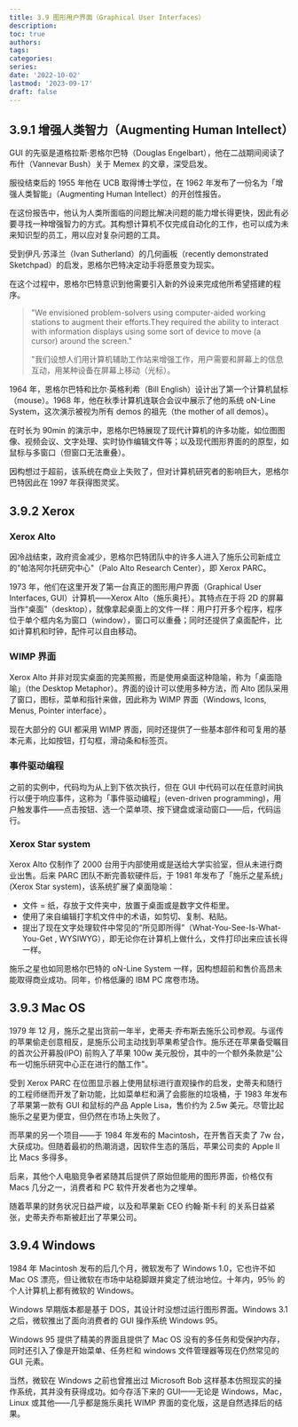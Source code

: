 ```yaml
---
title: 3.9 图形用户界面（Graphical User Interfaces）
description: 
toc: true
authors:
tags:
categories:
series:
date: '2022-10-02'
lastmod: '2023-09-17'
draft: false
---
```

## 3.9.1 增强人类智力（Augmenting Human Intellect）

GUI 的先驱是道格拉斯·恩格尔巴特（Douglas Engelbart），他在二战期间阅读了布什（Vannevar Bush）关于 Memex 的文章，深受启发。

服役结束后的 1955 年他在 UCB 取得博士学位，在 1962 年发布了一份名为「增强人类智能」（Augmenting Human Intellect）的开创性报告。

在这份报告中，他认为人类所面临的问题比解决问题的能力增长得更快，因此有必要寻找一种增强智力的方式。其构想计算机不仅完成自动化的工作，也可以成为未来知识型的员工，用以应对复杂问题的工具。

受到伊凡·苏泽兰（Ivan Sutherland）的几何画板（recently demonstrated Sketchpad）的启发，恩格尔巴特决定动手将愿景变为现实。

在这个过程中，恩格尔巴特意识到他需要引入新的外设来完成他所希望搭建的程序。

>"We envisioned problem-solvers using computer-aided working stations to augment their efforts.They required the ability to interact with information displays using some sort of device to move (a cursor) around the screen."
>
>"我们设想人们用计算机辅助工作站来增强工作，用户需要和屏幕上的信息互动，用某种设备在屏幕上移动（光标）。

1964 年，恩格尔巴特和比尔·英格利希（Bill English）设计出了第一个计算机鼠标（mouse）。1968 年，他在秋季计算机连联合会议中展示了他的系统 oN-Line System，这次演示被视为所有 demos 的祖先（the mother of all demos）。

在时长为 90min 的演示中，恩格尔巴特展现了现代计算机的许多功能，如位图图像、视频会议、文字处理、实时协作编辑文件等；以及现代图形界面的的原型，如鼠标与多窗口（但窗口无法重叠）。

因构想过于超前，该系统在商业上失败了，但对计算机研究者的影响巨大，恩格尔巴特因此在 1997 年获得图灵奖。

## 3.9.2 Xerox

### Xerox Alto

因冷战结束，政府资金减少，恩格尔巴特团队中的许多人进入了施乐公司新成立的"帕洛阿尔托研究中心"（Palo Alto Research Center），即  Xerox PARC。

1973 年，他们在这里开发了第一台真正的图形用户界面（Graphical User Interfaces, GUI）计算机——Xerox Alto（施乐奥托）。其特点在于将 2D 的屏幕当作“桌面”（desktop），就像拿起桌面上的文件一样：用户打开多个程序，程序位于单个框内名为窗口（window），窗口可以重叠；同时还提供了桌面配件，比如计算机和时钟，配件可以自由移动。

### WIMP 界面

Xerox Alto 并非对现实桌面的完美照搬，而是使用桌面这种隐喻，称为「桌面隐喻」（the Desktop Metaphor）。界面的设计可以使用多种方法，而 Alto 团队采用了窗口，图标，菜单和指针来做，因此称为 WIMP 界面（Windows, Icons, Menus, Pointer interface）。

现在大部分的 GUI 都采用 WIMP 界面，同时还提供了一些基本部件和可复用的基本元素，比如按钮，打勾框，滑动条和标签页。

### 事件驱动编程

之前的实例中，代码均为从上到下依次执行，但在 GUI 中代码可以在任意时间执行以便于响应事件，这称为「事件驱动编程」(even-driven programming)，用户触发事件——点击按钮、选一个菜单项、按下键盘或滚动窗口——后，代码运行。

### Xerox Star system

Xerox Alto 仅制作了 2000 台用于内部使用或是送给大学实验室，但从未进行商业出售。后来 PARC 团队不断完善软硬件后，于 1981 年发布了「施乐之星系统」(Xerox Star system)，该系统扩展了桌面隐喻：

- 文件 = 纸，存放于文件夹中，放置于桌面或是数字文件柜里。
- 使用了来自编辑打字机文件中的术语，如剪切、复制、粘贴。
- 提出了现在文字处理软件中常见的“所见即所得”（What-You-See-Is-What-You-Get , WYSIWYG），即无论你在计算机上做什么，文件打印出来应该长得一样。

施乐之星也如同恩格尔巴特的 oN-Line System 一样，因构想超前和售价高昂未能取得商业成功。同年，价格低廉的 IBM PC 席卷市场。

## 3.9.3 Mac OS

1979 年 12 月，施乐之星出货前一年半，史蒂夫·乔布斯去施乐公司参观。与谣传的苹果偷走创意相反，是施乐公司主动找到苹果希望合作。施乐还在苹果备受瞩目的首次公开募股(IPO) 前购入了苹果 100w 美元股份，其中的一个额外条款是"公布一切施乐研究中心正在进行的酷工作"。

受到 Xerox PARC 在位图显示器上使用鼠标进行直观操作的启发，史蒂夫和随行的工程师继而开发了新功能，比如菜单栏和满了会膨胀的垃圾桶，于 1983 年发布了苹果第一款有 GUI 和鼠标的产品 Apple Lisa，售价约为 2.5w 美元。尽管比起施乐之星更为便宜，但仍然在市场上失败了。

而苹果的另一个项目——于 1984 年发布的 Macintosh，在开售百天卖了 7w 台，大获成功。但随着最初的热潮消退，因软件生态的落后，苹果公司卖的 Apple II 比 Macs 多得多。

后来，其他个人电脑竞争者紧随其后提供了原始但能用的图形界面，价格仅有 Macs 几分之一，消费者和 PC 软件开发者也为之埋单。

随着苹果的财务状况日益严峻，以及和苹果新 CEO 约翰·斯卡利 的关系日益紧张，史蒂夫乔布斯被赶出了苹果公司。

## 3.9.4 Windows

1984 年 Macintosh 发布的后几个月，微软发布了 Windows 1.0，它也许不如 Mac OS 漂亮，但让微软在市场中站稳脚跟并奠定了统治地位。十年内，95％ 的个人计算机上都有微软的 Windows。

Windows 早期版本都是基于 DOS，其设计时没想过运行图形界面。Windows 3.1 之后，微软推出了面向消费者的 GUI 操作系统 Windows 95。

Windows 95 提供了精美的界面且提供了 Mac OS 没有的多任务和受保护内存，同时还引入了像是开始菜单、任务栏和 windows 文件管理器等现在仍然常见的 GUI 元素。

当然，微软在 Windows 之前也曾推出过 Microsoft Bob 这样基本仿照现实的操作系统，其并没有获得成功。如今存活下来的 GUI——无论是  Windows，Mac，Linux 或其他——几乎都是施乐奥托 WIMP 界面的变化版，这是自然选择后的结果。